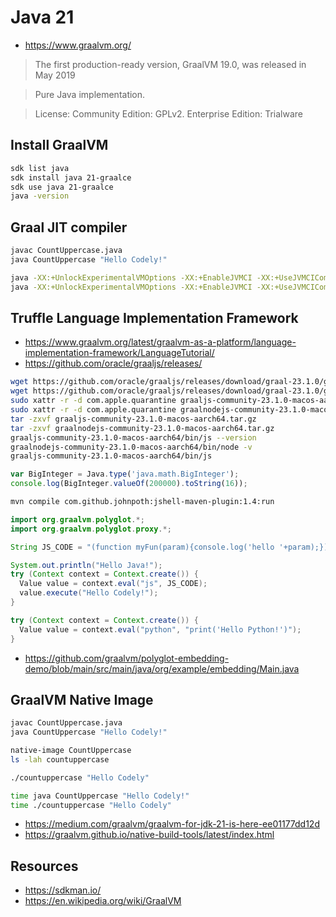 # Java 21

- <https://www.graalvm.org/>

> The first production-ready version, GraalVM 19.0, was released in May 2019

> Pure Java implementation.

> License: Community Edition: GPLv2. Enterprise Edition: Trialware

## Install GraalVM

```sh
sdk list java
sdk install java 21-graalce
sdk use java 21-graalce
java -version
```

## Graal JIT compiler

```sh
javac CountUppercase.java
java CountUppercase "Hello Codely!"

java -XX:+UnlockExperimentalVMOptions -XX:+EnableJVMCI -XX:+UseJVMCICompiler CountUppercase "Hello Codely!"
java -XX:+UnlockExperimentalVMOptions -XX:+EnableJVMCI -XX:+UseJVMCICompiler -Dgraal.PrintCompilation=true CountUppercase "Hello Codely!"
```

## Truffle Language Implementation Framework

- https://www.graalvm.org/latest/graalvm-as-a-platform/language-implementation-framework/LanguageTutorial/
- https://github.com/oracle/graaljs/releases/

```sh
wget https://github.com/oracle/graaljs/releases/download/graal-23.1.0/graaljs-community-23.1.0-macos-aarch64.tar.gz
wget https://github.com/oracle/graaljs/releases/download/graal-23.1.0/graalnodejs-community-23.1.0-macos-aarch64.tar.gz
sudo xattr -r -d com.apple.quarantine graaljs-community-23.1.0-macos-aarch64.tar.gz
sudo xattr -r -d com.apple.quarantine graalnodejs-community-23.1.0-macos-aarch64.tar.gz
tar -zxvf graaljs-community-23.1.0-macos-aarch64.tar.gz
tar -zxvf graalnodejs-community-23.1.0-macos-aarch64.tar.gz
graaljs-community-23.1.0-macos-aarch64/bin/js --version
graalnodejs-community-23.1.0-macos-aarch64/bin/node -v
graaljs-community-23.1.0-macos-aarch64/bin/js
```

```javascript
var BigInteger = Java.type('java.math.BigInteger');
console.log(BigInteger.valueOf(200000).toString(16));
```

```sh
mvn compile com.github.johnpoth:jshell-maven-plugin:1.4:run
```

```java
import org.graalvm.polyglot.*;
import org.graalvm.polyglot.proxy.*;

String JS_CODE = "(function myFun(param){console.log('hello '+param);})";

System.out.println("Hello Java!");
try (Context context = Context.create()) {
  Value value = context.eval("js", JS_CODE);
  value.execute("Hello Codely!");
}
```

```java
try (Context context = Context.create()) {
  Value value = context.eval("python", "print('Hello Python!')");
}
```

- https://github.com/graalvm/polyglot-embedding-demo/blob/main/src/main/java/org/example/embedding/Main.java

## GraalVM Native Image

```sh
javac CountUppercase.java
java CountUppercase "Hello Codely!"

native-image CountUppercase
ls -lah countuppercase

./countuppercase "Hello Codely"

time java CountUppercase "Hello Codely!"
time ./countuppercase "Hello Codely"
```

- https://medium.com/graalvm/graalvm-for-jdk-21-is-here-ee01177dd12d
- https://graalvm.github.io/native-build-tools/latest/index.html

## Resources

- <https://sdkman.io/>
- <https://en.wikipedia.org/wiki/GraalVM>
